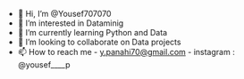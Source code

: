 - 👋 Hi, I’m @Yousef707070
- 👀 I’m interested in Dataminig
- 🌱 I’m currently learning Python and Data
- 💞️ I’m looking to collaborate on Data projects
- 📫 How to reach me - y.panahi70@gmail.com -  instagram : @yousef____p

<!---
Yousef707070/Yousef707070 is a ✨ special ✨ repository because its `README.md` (this file) appears on your GitHub profile.
You can click the Preview link to take a look at your changes.
--->
